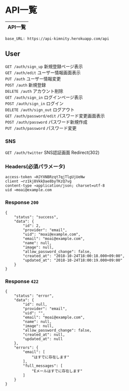 # API一覧

| API一覧 |
| ------ |

`base_URL: https://api-kimnity.herokuapp.com/api`

## User
`GET /auth/sign_up` 新規登録ページ表示  
`GET /auth/edit` ユーザー情報画面表示  
`PUT /auth` ユーザー情報変更  
`POST /auth` 新規登録  
`DELETE /auth` アカウント削除  
`GET /auth/sign_in` ログインページ表示  
`POST /auth/sign_in` ログイン  
`DELETE /auth/sign_out` ログアウト  
`GET /auth/password/edit` パスワード変更画面表示   
`POST /auth/password` パスワード新規作成  
`PUT /auth/password` パスワード変更  

### SNS
`GET /auth/twitter` SNS認証画面 Redirect(302)

### Headers(必須パラメータ)
```
access-token →HJYXNBRzqt7qjTlgUjUeNw
client →rz1kj8VkkDae8byTKzQ7vg
content-type →application/json; charset=utf-8
uid →moai@example.com
```

### Response `200`
```
{
    "status": "success",
    "data": {
        "id": 2,
        "provider": "email",
        "uid": "moai@example.com",
        "email": "moai@example.com",
        "name": null,
        "image": null,
        "allow_password_change": false,
        "created_at": "2018-10-24T18:00:18.000+09:00",
        "updated_at": "2018-10-24T18:00:19.000+09:00"
    }
}
```
### Response `422`
```
{
    "status": "error",
    "data": {
        "id": null,
        "provider": "email",
        "uid": "",
        "email": "moai@example.com",
        "name": null,
        "image": null,
        "allow_password_change": false,
        "created_at": null,
        "updated_at": null
    },
    "errors": {
        "email": [
            "はすでに存在します"
        ],
        "full_messages": [
            "Eメールはすでに存在します"
        ]
    }
}
```
